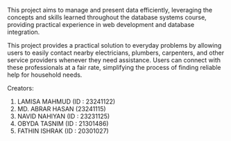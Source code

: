 This project aims to manage and present data efficiently, leveraging the concepts and skills learned throughout the database systems course, providing practical experience in web development and database integration.

This project provides a practical solution to everyday problems by allowing users to easily contact nearby electricians, plumbers, carpenters, and other service providers whenever they need assistance. Users can connect with these professionals at a fair rate, simplifying the process of finding reliable help for household needs.

Creators:
1. LAMISA MAHMUD (ID : 23241122)
2. MD. ABRAR HASAN (23241115)
3. NAVID NAHIYAN (ID : 23231125)
4. OBYDA TASNIM (ID : 21301486)
5. FATHIN ISHRAK (ID : 20301027)
